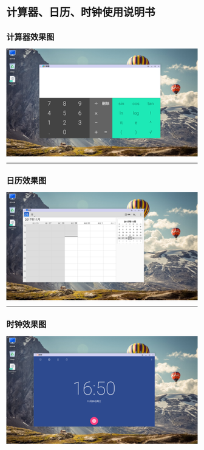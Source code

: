 # 计算器、日历、时钟使用说明书

## 计算器效果图
![](../pic/gongju/Calculate.png)

***
## 日历效果图
![](../pic/gongju/calendar.png)

***
## 时钟效果图
![](../pic/gongju/time.png)
